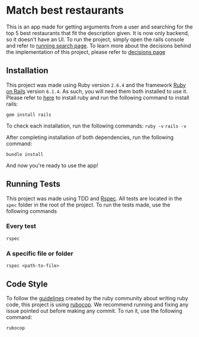 # Match best restaurants

This is an app made for getting arguments from a user and searching for the top 5 best restaurants that fit the description given. It is now only backend, so it doesn't have an UI. To run the project, simply open the rails console and refer to [running search page](https://github.com/Joranhezon/match-restaurants/blob/main/RUNNINGSEARCH.md). To learn more about the decisions behind the implementation of this project, please refer to [decisions page](https://github.com/Joranhezon/match-restaurants/blob/main/DECISIONS.md)

## Installation

This project was made using Ruby version ```2.6.4``` and the framework [Ruby on Rails](https://rubyonrails.org/) version ```6.1.4```. As such, you will need them both installed to use it. Please refer to [here](https://www.ruby-lang.org/en/downloads/) to install ruby and run the following command to install rails:

```gem install rails```

To check each installation, run the following commands:
```ruby -v```
```rails -v```

After completing installation of both dependencies, run the following command:

```bundle install```

And now you're ready to use the app!

## Running Tests

This project was made using TDD and [Rspec](https://rspec.info/). All tests are located in the ```spec``` folder in the root of the project. To run the tests made, use the following commands

### Every test
```rspec```

### A specific file or folder
```rspec <path-to-file>```

## Code Style

To follow the [guidelines](https://rubystyle.guide/) created by the ruby community about writing ruby code, this project is using [rubocop](https://github.com/rubocop/rubocop). We recommend running and fixing any issue pointed out before making any commit. To run it, use the following command:

```rubocop```

